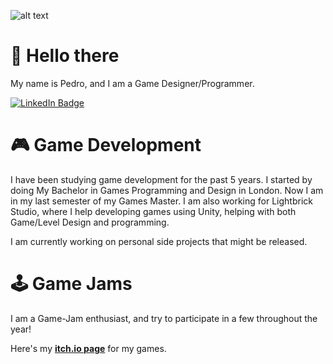 ![alt text](https://img.itch.zone/aW1nLzcxNzU1NTkucG5n/original/VHUzJH.png)

# 👋 Hello there
My name is Pedro, and I am a Game Designer/Programmer.

<div id="badges">
  <a href="https://www.linkedin.com/in/pedro-rainha-7a2204176/">
    <img src="https://img.shields.io/badge/LinkedIn-blue?style=for-the-badge&logo=linkedin&logoColor=white" alt="LinkedIn Badge"/>
  </a>
</div>

<!--
**MrAbnox/MrAbnox** is a ✨ _special_ ✨ repository because its `README.md` (this file) appears on your GitHub profile.
-->
# 🎮 Game Development
I have been studying game development for the past 5 years. I started by doing My Bachelor in Games Programming and Design in London. Now I am in my last semester of my Games Master. I am also working for Lightbrick Studio, where I help developing games using Unity, helping with both Game/Level Design and programming.

I am currently working on personal side projects that might be released.

# 🕹️ Game Jams

I am a Game-Jam enthusiast, and try to participate in a few throughout the year!

Here's my [**itch.io page**](https://pedrorainha.itch.io/) for my games. 


